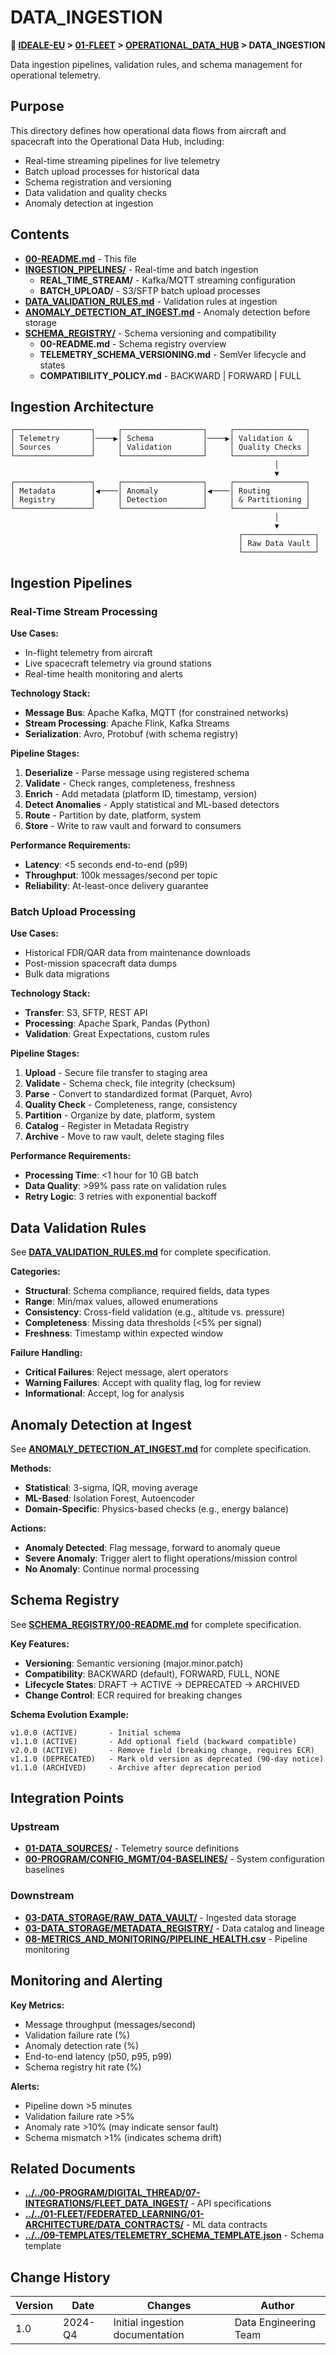# DATA_INGESTION

**📍 [IDEALE-EU](../../../) > [01-FLEET](../../) > [OPERATIONAL_DATA_HUB](../) > DATA_INGESTION**

Data ingestion pipelines, validation rules, and schema management for operational telemetry.

## Purpose

This directory defines how operational data flows from aircraft and spacecraft into the Operational Data Hub, including:

- Real-time streaming pipelines for live telemetry
- Batch upload processes for historical data
- Schema registration and versioning
- Data validation and quality checks
- Anomaly detection at ingestion

## Contents

- [**00-README.md**](00-README.md) - This file
- [**INGESTION_PIPELINES/**](INGESTION_PIPELINES/) - Real-time and batch ingestion
  - **REAL_TIME_STREAM/** - Kafka/MQTT streaming configuration
  - **BATCH_UPLOAD/** - S3/SFTP batch upload processes
- [**DATA_VALIDATION_RULES.md**](DATA_VALIDATION_RULES.md) - Validation rules at ingestion
- [**ANOMALY_DETECTION_AT_INGEST.md**](ANOMALY_DETECTION_AT_INGEST.md) - Anomaly detection before storage
- [**SCHEMA_REGISTRY/**](SCHEMA_REGISTRY/) - Schema versioning and compatibility
  - **00-README.md** - Schema registry overview
  - **TELEMETRY_SCHEMA_VERSIONING.md** - SemVer lifecycle and states
  - **COMPATIBILITY_POLICY.md** - BACKWARD | FORWARD | FULL

## Ingestion Architecture

```
┌─────────────────┐     ┌──────────────────┐     ┌────────────────┐
│ Telemetry       │────▶│ Schema           │────▶│ Validation &   │
│ Sources         │     │ Validation       │     │ Quality Checks │
└─────────────────┘     └──────────────────┘     └────────────────┘
                                                           │
                                                           ▼
┌─────────────────┐     ┌──────────────────┐     ┌────────────────┐
│ Metadata        │◀────│ Anomaly          │◀────│ Routing        │
│ Registry        │     │ Detection        │     │ & Partitioning │
└─────────────────┘     └──────────────────┘     └────────────────┘
                                                           │
                                                           ▼
                                                   ┌────────────────┐
                                                   │ Raw Data Vault │
                                                   └────────────────┘
```

## Ingestion Pipelines

### Real-Time Stream Processing

**Use Cases:**
- In-flight telemetry from aircraft
- Live spacecraft telemetry via ground stations
- Real-time health monitoring and alerts

**Technology Stack:**
- **Message Bus**: Apache Kafka, MQTT (for constrained networks)
- **Stream Processing**: Apache Flink, Kafka Streams
- **Serialization**: Avro, Protobuf (with schema registry)

**Pipeline Stages:**
1. **Deserialize** - Parse message using registered schema
2. **Validate** - Check ranges, completeness, freshness
3. **Enrich** - Add metadata (platform ID, timestamp, version)
4. **Detect Anomalies** - Apply statistical and ML-based detectors
5. **Route** - Partition by date, platform, system
6. **Store** - Write to raw vault and forward to consumers

**Performance Requirements:**
- **Latency**: <5 seconds end-to-end (p99)
- **Throughput**: 100k messages/second per topic
- **Reliability**: At-least-once delivery guarantee

### Batch Upload Processing

**Use Cases:**
- Historical FDR/QAR data from maintenance downloads
- Post-mission spacecraft data dumps
- Bulk data migrations

**Technology Stack:**
- **Transfer**: S3, SFTP, REST API
- **Processing**: Apache Spark, Pandas (Python)
- **Validation**: Great Expectations, custom rules

**Pipeline Stages:**
1. **Upload** - Secure file transfer to staging area
2. **Validate** - Schema check, file integrity (checksum)
3. **Parse** - Convert to standardized format (Parquet, Avro)
4. **Quality Check** - Completeness, range, consistency
5. **Partition** - Organize by date, platform, system
6. **Catalog** - Register in Metadata Registry
7. **Archive** - Move to raw vault, delete staging files

**Performance Requirements:**
- **Processing Time**: <1 hour for 10 GB batch
- **Data Quality**: >99% pass rate on validation rules
- **Retry Logic**: 3 retries with exponential backoff

## Data Validation Rules

See [**DATA_VALIDATION_RULES.md**](DATA_VALIDATION_RULES.md) for complete specification.

**Categories:**
- **Structural**: Schema compliance, required fields, data types
- **Range**: Min/max values, allowed enumerations
- **Consistency**: Cross-field validation (e.g., altitude vs. pressure)
- **Completeness**: Missing data thresholds (<5% per signal)
- **Freshness**: Timestamp within expected window

**Failure Handling:**
- **Critical Failures**: Reject message, alert operators
- **Warning Failures**: Accept with quality flag, log for review
- **Informational**: Accept, log for analysis

## Anomaly Detection at Ingest

See [**ANOMALY_DETECTION_AT_INGEST.md**](ANOMALY_DETECTION_AT_INGEST.md) for complete specification.

**Methods:**
- **Statistical**: 3-sigma, IQR, moving average
- **ML-Based**: Isolation Forest, Autoencoder
- **Domain-Specific**: Physics-based checks (e.g., energy balance)

**Actions:**
- **Anomaly Detected**: Flag message, forward to anomaly queue
- **Severe Anomaly**: Trigger alert to flight operations/mission control
- **No Anomaly**: Continue normal processing

## Schema Registry

See [**SCHEMA_REGISTRY/00-README.md**](SCHEMA_REGISTRY/00-README.md) for complete specification.

**Key Features:**
- **Versioning**: Semantic versioning (major.minor.patch)
- **Compatibility**: BACKWARD (default), FORWARD, FULL, NONE
- **Lifecycle States**: DRAFT → ACTIVE → DEPRECATED → ARCHIVED
- **Change Control**: ECR required for breaking changes

**Schema Evolution Example:**
```
v1.0.0 (ACTIVE)       - Initial schema
v1.1.0 (ACTIVE)       - Add optional field (backward compatible)
v2.0.0 (ACTIVE)       - Remove field (breaking change, requires ECR)
v1.1.0 (DEPRECATED)   - Mark old version as deprecated (90-day notice)
v1.1.0 (ARCHIVED)     - Archive after deprecation period
```

## Integration Points

### Upstream
- [**01-DATA_SOURCES/**](../01-DATA_SOURCES/00-README.md) - Telemetry source definitions
- [**00-PROGRAM/CONFIG_MGMT/04-BASELINES/**](../../../00-PROGRAM/CONFIG_MGMT/04-BASELINES/) - System configuration baselines

### Downstream
- [**03-DATA_STORAGE/RAW_DATA_VAULT/**](../03-DATA_STORAGE/00-README.md) - Ingested data storage
- [**03-DATA_STORAGE/METADATA_REGISTRY/**](../03-DATA_STORAGE/METADATA_REGISTRY/00-README.md) - Data catalog and lineage
- [**08-METRICS_AND_MONITORING/PIPELINE_HEALTH.csv**](../08-METRICS_AND_MONITORING/PIPELINE_HEALTH.csv) - Pipeline monitoring

## Monitoring and Alerting

**Key Metrics:**
- Message throughput (messages/second)
- Validation failure rate (%)
- Anomaly detection rate (%)
- End-to-end latency (p50, p95, p99)
- Schema registry hit rate (%)

**Alerts:**
- Pipeline down >5 minutes
- Validation failure rate >5%
- Anomaly rate >10% (may indicate sensor fault)
- Schema mismatch >1% (indicates schema drift)

## Related Documents

- [**../../00-PROGRAM/DIGITAL_THREAD/07-INTEGRATIONS/FLEET_DATA_INGEST/**](../../../00-PROGRAM/DIGITAL_THREAD/07-INTEGRATIONS/FLEET_DATA_INGEST/) - API specifications
- [**../../01-FLEET/FEDERATED_LEARNING/01-ARCHITECTURE/DATA_CONTRACTS/**](../../FEDERATED_LEARNING/01-ARCHITECTURE/DATA_CONTRACTS/) - ML data contracts
- [**../../09-TEMPLATES/TELEMETRY_SCHEMA_TEMPLATE.json**](../09-TEMPLATES/TELEMETRY_SCHEMA_TEMPLATE.json) - Schema template

## Change History

| Version | Date    | Changes                         | Author          |
|---------|---------|----------------------------------|--------------------|
| 1.0     | 2024-Q4 | Initial ingestion documentation | Data Engineering Team |
